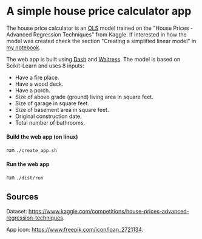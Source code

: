 # A simple house price calculator app 


The house price calculator is an [OLS](https://en.wikipedia.org/wiki/Ordinary_least_squares) model trained on the "House Prices - Advanced Regression Techniques" from Kaggle. If interested in how the model was created check the section "Creating a simplified linear model" in [my notebook](https://www.kaggle.com/code/asmailabdulkarim/house-prices-advanced-regression-techniques/edit). 

The web app is built using [Dash](https://dash.plotly.com/) and [Waitress](https://docs.pylonsproject.org/projects/waitress/en/stable/index.html).
The model is based on Scikit-Learn and uses 8 inputs:


- Have a fire place.
- Have a wood deck.
- Have a porch.
- Size of above grade (ground) living area in square feet.
- Size of garage in square feet.
- Size of basement area in square feet.
- Original construction date.
- Total number of bathrooms.

####  Build the web app (on linux)
run `./create_app.sh`

#### Run the web app
run `./dist/run` 

## Sources
Dataset: <https://www.kaggle.com/competitions/house-prices-advanced-regression-techniques>.

App icon: <https://www.freepik.com/icon/loan_2721134>.
